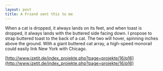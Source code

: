 ```yaml
--- 
layout: post
title: A Friend sent this to me
---
```

When a cat is dropped, it always lands on its feet, and when toast is dropped, it always lands with the buttered side facing down. I propose to strap buttered toast to the back of a cat. The two will hover, spinning inches above the ground. With a giant buttered cat array, a high-speed monorail could easily link New York with Chicago.

[http://www.izetit.de/index_projekte.php?page=projekte/16/p16](http://www.izetit.de/index_projekte.php?page=projekte/16/p16)
